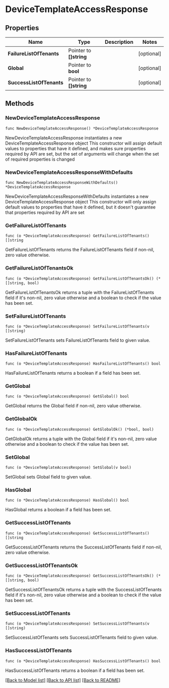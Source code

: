 # DeviceTemplateAccessResponse

## Properties

Name | Type | Description | Notes
------------ | ------------- | ------------- | -------------
**FailureListOfTenants** | Pointer to **[]string** |  | [optional] 
**Global** | Pointer to **bool** |  | [optional] 
**SuccessListOfTenants** | Pointer to **[]string** |  | [optional] 

## Methods

### NewDeviceTemplateAccessResponse

`func NewDeviceTemplateAccessResponse() *DeviceTemplateAccessResponse`

NewDeviceTemplateAccessResponse instantiates a new DeviceTemplateAccessResponse object
This constructor will assign default values to properties that have it defined,
and makes sure properties required by API are set, but the set of arguments
will change when the set of required properties is changed

### NewDeviceTemplateAccessResponseWithDefaults

`func NewDeviceTemplateAccessResponseWithDefaults() *DeviceTemplateAccessResponse`

NewDeviceTemplateAccessResponseWithDefaults instantiates a new DeviceTemplateAccessResponse object
This constructor will only assign default values to properties that have it defined,
but it doesn't guarantee that properties required by API are set

### GetFailureListOfTenants

`func (o *DeviceTemplateAccessResponse) GetFailureListOfTenants() []string`

GetFailureListOfTenants returns the FailureListOfTenants field if non-nil, zero value otherwise.

### GetFailureListOfTenantsOk

`func (o *DeviceTemplateAccessResponse) GetFailureListOfTenantsOk() (*[]string, bool)`

GetFailureListOfTenantsOk returns a tuple with the FailureListOfTenants field if it's non-nil, zero value otherwise
and a boolean to check if the value has been set.

### SetFailureListOfTenants

`func (o *DeviceTemplateAccessResponse) SetFailureListOfTenants(v []string)`

SetFailureListOfTenants sets FailureListOfTenants field to given value.

### HasFailureListOfTenants

`func (o *DeviceTemplateAccessResponse) HasFailureListOfTenants() bool`

HasFailureListOfTenants returns a boolean if a field has been set.

### GetGlobal

`func (o *DeviceTemplateAccessResponse) GetGlobal() bool`

GetGlobal returns the Global field if non-nil, zero value otherwise.

### GetGlobalOk

`func (o *DeviceTemplateAccessResponse) GetGlobalOk() (*bool, bool)`

GetGlobalOk returns a tuple with the Global field if it's non-nil, zero value otherwise
and a boolean to check if the value has been set.

### SetGlobal

`func (o *DeviceTemplateAccessResponse) SetGlobal(v bool)`

SetGlobal sets Global field to given value.

### HasGlobal

`func (o *DeviceTemplateAccessResponse) HasGlobal() bool`

HasGlobal returns a boolean if a field has been set.

### GetSuccessListOfTenants

`func (o *DeviceTemplateAccessResponse) GetSuccessListOfTenants() []string`

GetSuccessListOfTenants returns the SuccessListOfTenants field if non-nil, zero value otherwise.

### GetSuccessListOfTenantsOk

`func (o *DeviceTemplateAccessResponse) GetSuccessListOfTenantsOk() (*[]string, bool)`

GetSuccessListOfTenantsOk returns a tuple with the SuccessListOfTenants field if it's non-nil, zero value otherwise
and a boolean to check if the value has been set.

### SetSuccessListOfTenants

`func (o *DeviceTemplateAccessResponse) SetSuccessListOfTenants(v []string)`

SetSuccessListOfTenants sets SuccessListOfTenants field to given value.

### HasSuccessListOfTenants

`func (o *DeviceTemplateAccessResponse) HasSuccessListOfTenants() bool`

HasSuccessListOfTenants returns a boolean if a field has been set.


[[Back to Model list]](../README.md#documentation-for-models) [[Back to API list]](../README.md#documentation-for-api-endpoints) [[Back to README]](../README.md)


